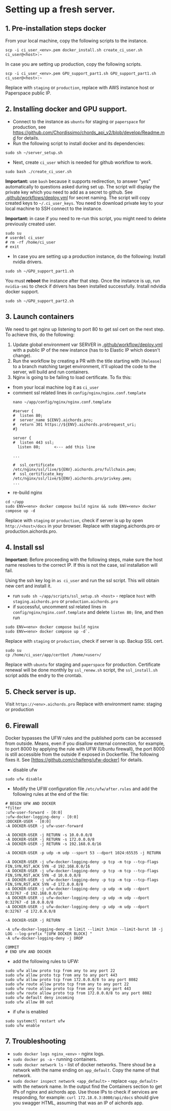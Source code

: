 # Setting up a fresh server.

## 1. Pre-installation steps docker 
From your local machine, copy the following scripts to the instance.
```
scp -i ci_user_<env>.pem docker_install.sh create_ci_user.sh ci_user@<host>:~
```
In case you are setting up production, copy the following scripts.
```
scp -i ci_user_<env>.pem GPU_support_part1.sh GPU_support_part1.sh ci_user@<host>:~
```
Replace <env> with `staging` or `production`, replace <host> with AWS instance host or Paperspace public IP.

## 2. Installing docker and GPU support.

* Connect to the instance as `ubuntu` for staging or `paperspace` for production, see https://github.com/Chordissimo/chords_api_v2/blob/develop/Readme.md for details.
* Run the following script to install docker and its dependencies:
```
sudo sh ~/server_setup.sh
```
* Next, create `ci_user` which is needed for github workflow to work.
```
sudo bash ./create_ci_user.sh
```
**Important:** use `bash` because it supports redirection, to answer "yes" automatically to questions asked during set up.
The script will display the private key which you need to add as a secret to github. See [.github/workflows/deploy.yml](https://github.com/Chordissimo/chords_api_v2/blob/docker-config/.github/workflows/deploy.yml) for secret naming.
The script will copy created keys to `~/.ci_user_keys`. You need to download private key to your local machine to SSH connect to the instance.

**Important:** in case if you need to re-run this script, you might need to delete previously created user.
```
sudo su
# userdel ci_user
# rm -rf /home/ci_user
# exit
```

* In case you are setting up a production instance, do the following:
Install nvidia drivers.
```
sudo sh ~/GPU_support_part1.sh
```
You must **reboot** the instance after that step.
Once the instance is up, run `nvidia-smi` to check if drivers has been installed successfully.
Install ndvidia docker support.
```
sudo sh ~/GPU_support_part2.sh
```

## 3. Launch containers
We need to get nginx up listening to port 80 to get ssl cert on the next step. 
To achieve this, do the following:
1. Update global environment var SERVER in [.github/workflow/deploy.yml](https://github.com/Chordissimo/chords_api_v2/blob/docker-config/.github/workflows/deploy.yml) with a public IP of the new instance (has to to Elastic IP which doesn't change).
2. Run the workflow by creating a PR with the title starting with `[Release]` to a branch matching target environment, it'll upload the code to the server, will build and run containers.
3. Nginx is going to be failing to load certificate. To fix this: 
* from your local machine log it as `ci_user`
* comment ssl related lines in `config/nginx/nginx.conf.template`
  ```
  nano ~/app/config/nginx/nginx.conf.template
  
  #server {
  #  listen 80;
  #  server_name ${ENV}.aichords.pro;
  #  return 301 https://${ENV}.aichords.pro$request_uri;
  #}

  server {
  #  listen 443 ssl;
    listen 80;   	<--- add this line
  
  ...

  #  ssl_certificate /etc/nginx/ssl/live/${ENV}.aichords.pro/fullchain.pem;
  #  ssl_certificate_key /etc/nginx/ssl/live/${ENV}.aichords.pro/privkey.pem;
  ...
  ```
* re-build nginx
```
cd ~/app
sudo ENV=<env> docker compose build nginx && sudo ENV=<env> docker compose up -d
```
Replace <env> with `staging` or `production`, check if server is up by open `http://<host>/docs` in your browser. Replace <host> with staging.aichords.pro or production.aichords.pro.
 
## 4. Install ssl
**Important:** Before proceeding with the following steps, make sure the host name resolves to the correct IP. If this is not the case, ssl installation will fail.

Using the ssh key log in `as ci_user` and run the ssl script. This will obtain new cert and install it.
* run `sudo sh ~/app/scripts/ssl_setup.sh <host>` - replace `host` with  `staging.aichords.pro` or `production.aichords.pro`
* if successful, uncomment ssl related lines in `config/nginx/nginx.conf.template` and delete `listen 80;` line, and then run
```
sudo ENV=<env> docker compose build nginx
sudo ENV=<env> docker compose up -d`.
```
Replace <env> with `staging` or `production`, check if server is up.
Backup SSL cert.
```
sudo su 
cp /home/ci_user/app/certbot /home/<user>/
```
Replace <user> with `ubuntu` for staging and `paperspace` for production.
Certificate renewal will be done monthly by `ssl_renew.sh` script, the `ssl_install.sh` script adds the endry to the crontab.

## 5. Check server is up.
Visit `https://<env>.aichords.pro`
Replace <env> with environment name: staging or production

## 6. Firewall
Docker bypasses the UFW rules and the published ports can be accessed from outside. Means, even if you disallow external connection, for example, to port 8000 by applying the rule with UFW (Ubuntu firewall), the port 8000 is still accessible from the outside if exposed in Dockerfile. The following fixes it. See [https://github.com/chaifeng/ufw-docker] for details.

* disable ufw
```
sudo ufw disable
```

* Modify the UFW configuration file `/etc/ufw/after.rules` and add the following rules at the end of the file:
```
# BEGIN UFW AND DOCKER
*filter
:ufw-user-forward - [0:0]
:ufw-docker-logging-deny - [0:0]
:DOCKER-USER - [0:0]
-A DOCKER-USER -j ufw-user-forward

-A DOCKER-USER -j RETURN -s 10.0.0.0/8
-A DOCKER-USER -j RETURN -s 172.0.0.0/8
-A DOCKER-USER -j RETURN -s 192.168.0.0/16

-A DOCKER-USER -p udp -m udp --sport 53 --dport 1024:65535 -j RETURN

-A DOCKER-USER -j ufw-docker-logging-deny -p tcp -m tcp --tcp-flags FIN,SYN,RST,ACK SYN -d 192.168.0.0/16
-A DOCKER-USER -j ufw-docker-logging-deny -p tcp -m tcp --tcp-flags FIN,SYN,RST,ACK SYN -d 10.0.0.0/8
-A DOCKER-USER -j ufw-docker-logging-deny -p tcp -m tcp --tcp-flags FIN,SYN,RST,ACK SYN -d 172.0.0.0/8
-A DOCKER-USER -j ufw-docker-logging-deny -p udp -m udp --dport 0:32767 -d 192.168.0.0/16
-A DOCKER-USER -j ufw-docker-logging-deny -p udp -m udp --dport 0:32767 -d 10.0.0.0/8
-A DOCKER-USER -j ufw-docker-logging-deny -p udp -m udp --dport 0:32767 -d 172.0.0.0/8

-A DOCKER-USER -j RETURN

-A ufw-docker-logging-deny -m limit --limit 3/min --limit-burst 10 -j LOG --log-prefix "[UFW DOCKER BLOCK] "
-A ufw-docker-logging-deny -j DROP

COMMIT
# END UFW AND DOCKER
```
* add the following rules to UFW:
```
sudo ufw allow proto tcp from any to any port 22
sudo ufw allow proto tcp from any to any port 443
sudo ufw allow proto tcp from 172.0.0.0/8 to any port 8082
sudo ufw route allow proto tcp from any to any port 22
sudo ufw route allow proto tcp from any to any port 443
sudo ufw route allow proto tcp from 172.0.0.0/8 to any port 8082
sudo ufw default deny incoming
sudo ufw allow 80 out 
```

* if ufw is enabled
```
sudo systemctl restart ufw
sudo ufw enable
```

## 7. Troubleshooting
* `sudo docker logs nginx_<env>` - nginx logs.
* `sudo docker ps -a` - running containers.
* `sudo docker network ls` - list of docker networks. There shoud be a network with the name ending on `app_default`. Copy the name of that network.
* `sudo docker inspect network <app_default>` - replace `<app_default>` with the network name. In the output find the Containers section to get IPs of nginx and aichords app. Use those IPs to check if services are responding, for example: `curl 172.18.0.3:8000/api/docs` should give you swagger HTML, assuming that was an IP of aichords app.  

